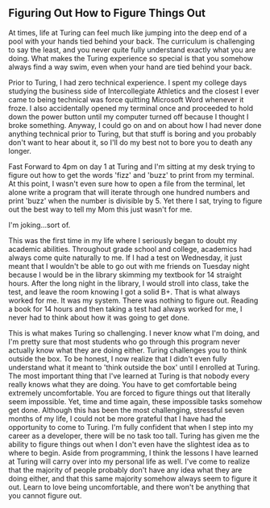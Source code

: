 ## Figuring Out How to Figure Things Out

  At times, life at Turing can feel much like jumping into the deep
end of a pool with your hands tied behind your back. The curriculum is
challenging to say the least, and you never quite fully understand exactly
what you are doing. What makes the Turing experience so special is that you
somehow always find a way swim, even when your hand are tied behind your back.

  Prior to Turing, I had zero technical experience. I spent my college days
studying the business side of Intercollegiate Athletics and the closest I
ever came to being technical was force quitting Microsoft Word whenever it
froze. I also accidentally opened my terminal once and proceeded to hold down
the power button until my computer turned off because I thought I broke
something. Anyway, I could go on and on about how I had never done anything
technical prior to Turing, but that stuff is boring and you probably don't
want to hear about it, so I'll do my best not to bore you to death any longer.

  Fast Forward to 4pm on day 1 at Turing and I'm sitting at my desk trying to
figure out how to get the words 'fizz' and 'buzz' to print from my terminal.
At this point, I wasn't even sure how to open a file from the terminal, let
alone write a program that will iterate through one hundred numbers and print
'buzz' when the number is divisible by 5. Yet there I sat, trying to figure out
the best way to tell my Mom this just wasn't for me.

I'm joking...sort of.

  This was the first time in my life where I seriously began to doubt my
academic abilities. Throughout grade school and college, academics had always
come quite naturally to me. If I had a test on Wednesday, it just meant that
I wouldn't be able to go out with me friends on Tuesday night because
I would be in the library skimming my textbook for 14 straight hours. After
the long night in the library, I would stroll into class, take the test, and
leave the room knowing I got a solid B+. That is what always worked for me. It
was my system. There was nothing to figure out. Reading a book for 14 hours and
then taking a test had always worked for me, I never had to think about how
it was going to get done.

  This is what makes Turing so challenging. I never know what I'm doing, and
I'm pretty sure that most students who go through this program never actually
know what they are doing either. Turing challenges you to think outside the
box. To be honest, I now realize that I didn't even fully understand what it
meant to 'think outside the box' until I enrolled at Turing. The most
important thing that I've learned at Turing is that nobody every really knows
what they are doing. You have to get comfortable being extremely uncomfortable.
You are forced to figure things out that literally seem impossible. Yet, time
and time again, these impossible tasks somehow get done. Although this has been
the most challenging, stressful seven months of my life, I could not be more
grateful that I have had the opportunity to come to Turing. I'm fully confident
that when I step into my career as a developer, there will be no task too
tall. Turing has given me the ability to figure things out when I don't even
have the slightest idea as to where to begin. Aside from programming, I think
the lessons I have learned at Turing will carry over into my personal life as
well. I've come to realize that the majority of people probably don't
have any idea what they are doing either, and that this same majority
somehow always seem to figure it out. Learn to love being uncomfortable,
and there won't be anything that you cannot figure out.
